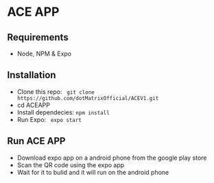 # ACE APP

## Requirements
* Node, NPM & Expo

## Installation
* Clone this repo: ``` git clone https://github.com/dotMatrixOfficial/ACEV1.git```
* cd ACEAPP
* Install dependecies: ``` npm install ```
* Run Expo: ``` expo start```

## Run ACE APP
* Download expo app on a android phone from the google play store
* Scan the QR code using the expo app
* Wait for it to bulid and it will run on the android phone

